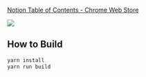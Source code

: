 [Notion Table of Contents - Chrome Web Store](https://chrome.google.com/webstore/detail/notion-table-of-contents/ifghafniffhbggdjmcmhnpcdcnlpjflh)

![](https://lh3.googleusercontent.com/HtP6RM2dPEvJAkRiiGLpojXjum47Z9f3HEW61SLD-5Fmpgq-aTZjKKSRw2xh-pQtxDeQlE9wT5IDtt7O-WfohIV2mg=w640-h400-e365-rj-sc0x00ffffff)

## How to Build

```sh
yarn install
yarn run build
```
